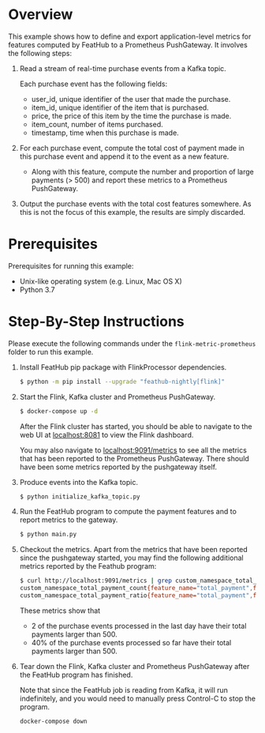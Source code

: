 # Overview

This example shows how to define and export application-level metrics for
features computed by FeatHub to a Prometheus PushGateway. It involves the
following steps:

1. Read a stream of real-time purchase events from a Kafka topic.

   Each purchase event has the following fields:
   - user_id, unique identifier of the user that made the purchase.
   - item_id, unique identifier of the item that is purchased.
   - price, the price of this item by the time the purchase is made.
   - item_count, number of items purchased.
   - timestamp, time when this purchase is made.

2. For each purchase event, compute the total cost of payment made in this
   purchase event and append it to the event as a new feature.
   - Along with this feature, compute the number and proportion of large
     payments (> 500) and report these metrics to a Prometheus PushGateway.

3. Output the purchase events with the total cost features somewhere. As this is
   not the focus of this example, the results are simply discarded.


# Prerequisites

Prerequisites for running this example:
- Unix-like operating system (e.g. Linux, Mac OS X)
- Python 3.7

# Step-By-Step Instructions

Please execute the following commands under the `flink-metric-prometheus` folder
to run this example.

1. Install FeatHub pip package with FlinkProcessor dependencies.

   ```bash
   $ python -m pip install --upgrade "feathub-nightly[flink]"
   ```

2. Start the Flink, Kafka cluster and Prometheus PushGateway.

   ```bash
   $ docker-compose up -d
   ```

   After the Flink cluster has started, you should be able to navigate to the
   web UI at [localhost:8081](http://localhost:8081) to view the Flink
   dashboard.

   You may also navigate to
   [localhost:9091/metrics](http://localhost:9091/metrics) to see all the
   metrics that has been reported to the Prometheus PushGateway. There should
   have been some metrics reported by the pushgateway itself.

3. Produce events into the Kafka topic.

   ```bash
   $ python initialize_kafka_topic.py
   ```

4. Run the FeatHub program to compute the payment features and to report metrics
   to the gateway.

   ```bash
   $ python main.py
   ```

5. Checkout the metrics. Apart from the metrics that have been reported since
   the pushgateway started, you may find the following additional metrics
   reported by the Feathub program:

   ```bash
   $ curl http://localhost:9091/metrics | grep custom_namespace_total_payment | grep -v "#"
   custom_namespace_total_payment_count{feature_name="total_payment",filter_expr="> 500",instance="",job="custom_namespace",metric_type="count",table_name="",window_time_sec="86400"} 2
   custom_namespace_total_payment_ratio{feature_name="total_payment",filter_expr="> 500",instance="",job="custom_namespace",metric_type="ratio",table_name="",window_time_sec="0"} 0.4
   ```

   These metrics show that
   - 2 of the purchase events processed in the last day have their total
     payments larger than 500.
   - 40% of the purchase events processed so far have their total payments
     larger than 500.

6. Tear down the Flink, Kafka cluster and Prometheus PushGateway after the
   FeatHub program has finished.

   Note that since the FeatHub job is reading from Kafka, it will run
   indefinitely, and you would need to manually press Control-C to stop the
   program.

   ```bash
   docker-compose down
   ```
